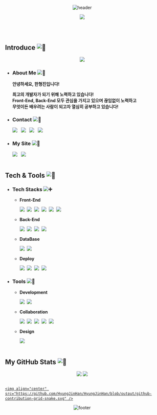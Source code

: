 <div align=center>

![header](https://capsule-render.vercel.app/api?type=slice&color=282c34&width=100%&height=300&section=header&text=Hello,%20World!&fontSize=90&fontAlign=60&fontAlignY=37.5&fontColor=FFFFFF&desc=😁HyungJin's%20GitHub%20Profile&descAlign=77&descAlignY=18&animation=twinkling&rotate=19.5&stroke=66CCFF&strokeWidth=3)

  <img src="https://user-images.githubusercontent.com/104360734/172914566-d48bc407-5401-441d-b049-ae66019d93d4.gif" width="70%">

</div>

<br><br>

## Introduce <picture><source srcset="https://fonts.gstatic.com/s/e/notoemoji/latest/1f44b/512.webp" type="image/webp"><img src="https://fonts.gstatic.com/s/e/notoemoji/latest/1f44b/512.gif" alt="👋" width="25" height="25"></picture>

<div align='center'>
<img width='40%' src="https://user-images.githubusercontent.com/104360734/224561382-db1d1254-e62d-4c3a-a9a1-7f984eb98e59.png">
</div>
  
- ### About Me <picture><source srcset="https://fonts.gstatic.com/s/e/notoemoji/latest/1fae1/512.webp" type="image/webp"><img src="https://fonts.gstatic.com/s/e/notoemoji/latest/1fae1/512.gif" alt="🫡" width="20" height="20"></picture>
  <b>
  안녕하세요, 한형진입니다!
  <br>
 
  최고의 개발자가 되기 위해 노력하고 있습니다!
  <br>
  Front-End, Back-End 모두 관심을 가지고 있으며 끊임없이 노력하고
  <br>
  무엇이든 배우려는 사람이 되고자 열심히 공부하고 있습니다!
  <br>
  </b>

- ### Contact <picture><source srcset="https://fonts.gstatic.com/s/e/notoemoji/latest/1f48c/512.webp" type="image/webp"><img src="https://fonts.gstatic.com/s/e/notoemoji/latest/1f48c/512.gif" alt="💌" width="20" height="20"></picture>

  <a href="mailto:han1210_36@naver.com"><img src="https://img.shields.io/badge/Naver-03C75A?style=for-the-badge&logo=Naver&logoColor=white&link=han1210_36@naver.com"></a>
  &nbsp;
  <a href="mailto:hhj961210@gmail.com"><img src="https://img.shields.io/badge/Gmail-EA4335?style=for-the-badge&logo=Gmail&logoColor=white&link=hhj961210@gmail.com"></a>
  &nbsp;
  <a href='https://www.facebook.com/hyeongjinh1'><img src="https://img.shields.io/badge/HyungJin Han-1877F2?style=for-the-badge&logo=Facebook&logoColor=white"></a>
  &nbsp;
  <a href='https://www.linkedin.com/in/hyungjinhan'><img src="https://img.shields.io/badge/LinkedIn-0A66C2?style=for-the-badge&logo=linkedin&logoColor=white"/></a>
  <br>

- ### My Site <picture><source srcset="https://fonts.gstatic.com/s/e/notoemoji/latest/1f440/512.webp" type="image/webp"><img src="https://fonts.gstatic.com/s/e/notoemoji/latest/1f440/512.gif" alt="👀" width="20" height="20"></picture>

  <a href='https://velog.io/@hyungjin_han'><img src="https://img.shields.io/badge/Tech Blog-20C997?style=for-the-badge&logo=velog&logoColor=white"></a>
  &nbsp;
  <a href="https://hyungjinhan.vercel.app/"><img src="https://img.shields.io/badge/Portfolio Site-000000?style=for-the-badge&logo=vercel&logoColor=white"/></a>
  &nbsp;
  <br><br>

## Tech & Tools <picture><source srcset="https://fonts.gstatic.com/s/e/notoemoji/latest/1f9be/512.webp" type="image/webp"><img src="https://fonts.gstatic.com/s/e/notoemoji/latest/1f9be/512.gif" alt="🦾" width="25" height="25"></picture>

- ### Tech Stacks <picture><source srcset="https://fonts.gstatic.com/s/e/notoemoji/latest/2795/512.webp" type="image/webp"><img src="https://fonts.gstatic.com/s/e/notoemoji/latest/2795/512.gif" alt="➕" width="20" height="20"></picture>

  - <b>Front-End</b>
    <br>

    <img src="https://img.shields.io/badge/JavaScript-F7DF1E?style=for-the-badge&logo=JavaScript&logoColor=black">&nbsp;
    <img src="https://img.shields.io/badge/React-61DAFB?style=for-the-badge&logo=React&logoColor=black">&nbsp;
    <img src="https://img.shields.io/badge/TypeScript-3178C6?style=for-the-badge&logo=TypeScript&logoColor=white">&nbsp;
    <img src="https://img.shields.io/badge/Electron-47848F?style=for-the-badge&logo=Electron&logoColor=white">&nbsp;
    <img src="https://img.shields.io/badge/Next.js-000000?style=for-the-badge&logo=Next.js&logoColor=white">&nbsp;
    <img src="https://img.shields.io/badge/Tailwind CSS-06B6D4?style=for-the-badge&logo=Tailwind CSS&logoColor=white">

  - <b>Back-End</b>
    <br>

    <img src="https://img.shields.io/badge/Python-3776AB?style=for-the-badge&logo=Python&logoColor=white">&nbsp;
    <img src="https://img.shields.io/badge/FastAPI-009688?style=for-the-badge&logo=FastAPI&logoColor=white">&nbsp;
    <img src="https://img.shields.io/badge/Socket.io-010101?style=for-the-badge&logo=Socket.io&logoColor=white">&nbsp;
    <img src="https://img.shields.io/badge/Node.js-339933?style=for-the-badge&logo=Node.js&logoColor=white">

  - <b>DataBase</b>
    <br>

    <img src="https://img.shields.io/badge/Mysql-4479A1?style=for-the-badge&logo=Mysql&logoColor=white">&nbsp;
    <img src="https://img.shields.io/badge/MariaDB-003545?style=for-the-badge&logo=MariaDB&logoColor=white">

  - <b>Deploy</b>
    <br>

    <img src="https://img.shields.io/badge/Heroku-430098?style=for-the-badge&logo=Heroku&logoColor=white">&nbsp;
    <img src="https://img.shields.io/badge/Vercel-000000?style=for-the-badge&logo=Vercel&logoColor=white">&nbsp;
    <img src="https://img.shields.io/badge/Amazon AWS-232F3E?style=for-the-badge&logo=Amazon AWS&logoColor=white">&nbsp;
    <img src="https://img.shields.io/badge/Firebase-FFCA28?style=for-the-badge&logo=Firebase&logoColor=black">

- ### Tools <picture><source srcset="https://fonts.gstatic.com/s/e/notoemoji/latest/1f916/512.webp" type="image/webp"><img src="https://fonts.gstatic.com/s/e/notoemoji/latest/1f916/512.gif" alt="🤖" width="20" height="20"></picture>

  - <b>Development</b>
    <br>

    <img src="https://img.shields.io/badge/VSCode-007ACC?style=for-the-badge&logo=Visual Studio Code&logoColor=white">&nbsp;
    <img src="https://img.shields.io/badge/Mysql Workbench-4479A1?style=for-the-badge&logo=Mysql&logoColor=white">

  - <b>Collaboration</b>
    <br>

    <img src="https://img.shields.io/badge/Git-F05032?style=for-the-badge&logo=Git&logoColor=white">&nbsp;
    <a href='https://github.com/HyungJinHan'><img src="https://img.shields.io/badge/GitHub-181717?style=for-the-badge&logo=GitHub&logoColor=white"></a>&nbsp;
    <img src="https://img.shields.io/badge/Slack-4A154B?style=for-the-badge&logo=Slack&logoColor=white">&nbsp;
    <img src="https://img.shields.io/badge/Notion-000000?style=for-the-badge&logo=Notion&logoColor=white">&nbsp;
    <img src="https://img.shields.io/badge/Google Drive-4285F4?style=for-the-badge&logo=Google Drive&logoColor=white">

  - <b>Design</b>
    <br>

    <img src="https://img.shields.io/badge/Figma-F24E1E?style=for-the-badge&logo=Figma&logoColor=white">
    <br><br>

## My GitHub Stats <picture><source srcset="https://fonts.gstatic.com/s/e/notoemoji/latest/1f331/512.webp" type="image/webp"><img src="https://fonts.gstatic.com/s/e/notoemoji/latest/1f331/512.gif" alt="🌱" width="25" height="25"></picture>

<p align="center">
  <img height="150em" src="https://github-readme-stats.vercel.app/api?username=HyungJinHan&show_icons=true&theme=react&line_height=24&include_all_commits=True&hide_border=True&border_radius=12&show_owner=True">
  <img height="150em" src="https://github-readme-stats.vercel.app/api/top-langs/?username=HyungJinHan&layout=compact&theme=react&langs_count=6&hide_border=True&border_radius=12&show_owner=True">
  <br/>
  
 ## <a href="https://github.com/Platane/snk" target='_blank'>
    <img align="center" src="https://github.com/HyungJinHan/HyungJinHan/blob/output/github-contribution-grid-snake.svg" />
  </a>
  
</p>

<div align=center>
 
  ![footer](https://capsule-render.vercel.app/api?type=slice&color=282c34&width=100%&height=300&section=footer&text=Contact%20Me!&fontSize=90&fontAlign=45&fontAlignY=66&fontColor=FFFFFF&desc=😁Thanks%20For%20Reading%20My%20Profile&descAlign=33&descAlignY=80&animation=twinkling&rotate=19.5&stroke=66CCFF&strokeWidth=3)
 
</div>
